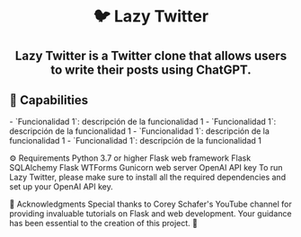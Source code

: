 <h1 align="center"> 🐦 Lazy Twitter </h1>
<h2 align="center"> Lazy Twitter is a Twitter clone that allows users to write their posts using ChatGPT. </h2>

<h2>🚀 Capabilities </h2>
- `Funcionalidad 1`: descripción de la funcionalidad 1
- `Funcionalidad 1`: descripción de la funcionalidad 1
- `Funcionalidad 1`: descripción de la funcionalidad 1
- `Funcionalidad 1`: descripción de la funcionalidad 1

⚙️ Requirements
Python 3.7 or higher
Flask web framework
Flask SQLAlchemy
Flask WTForms
Gunicorn web server
OpenAI API key
To run Lazy Twitter, please make sure to install all the required dependencies and set up your OpenAI API key.

🙏 Acknowledgments
Special thanks to Corey Schafer's YouTube channel for providing invaluable tutorials on Flask and web development. Your guidance has been essential to the creation of this project. 🙌

